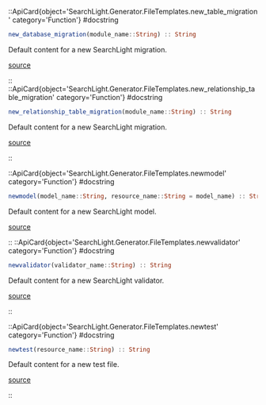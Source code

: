 

::ApiCard{object='SearchLight.Generator.FileTemplates.new_table_migration' category='Function'}
#docstring



```julia
new_database_migration(module_name::String) :: String
```


Default content for a new SearchLight migration.


[source](https://github.com/GenieFramework/SearchLight.jl/blob/v2.11.1/src/FileTemplates.jl#L10-L14)

::
::ApiCard{object='SearchLight.Generator.FileTemplates.new_relationship_table_migration' category='Function'}
#docstring



```julia
new_relationship_table_migration(module_name::String) :: String
```


Default content for a new SearchLight migration.


[source](https://github.com/GenieFramework/SearchLight.jl/blob/v2.11.1/src/FileTemplates.jl#L47-L51)

::

 

<UAlert title='Missing docstring for  `newmigration`. '/>


::ApiCard{object='SearchLight.Generator.FileTemplates.newmodel' category='Function'}
#docstring



```julia
newmodel(model_name::String, resource_name::String = model_name) :: String
```


Default content for a new SearchLight model.


[source](https://github.com/GenieFramework/SearchLight.jl/blob/v2.11.1/src/FileTemplates.jl#L97-L101)

::
::ApiCard{object='SearchLight.Generator.FileTemplates.newvalidator' category='Function'}
#docstring



```julia
newvalidator(validator_name::String) :: String
```


Default content for a new SearchLight validator.


[source](https://github.com/GenieFramework/SearchLight.jl/blob/v2.11.1/src/FileTemplates.jl#L120-L124)

::

 

<UAlert title='Missing docstring for  `adapter_default_config`. '/>



 

<UAlert title='Missing docstring for  `newconfig`. '/>


::ApiCard{object='SearchLight.Generator.FileTemplates.newtest' category='Function'}
#docstring



```julia
newtest(resource_name::String) :: String
```


Default content for a new test file.


[source](https://github.com/GenieFramework/SearchLight.jl/blob/v2.11.1/src/FileTemplates.jl#L172-L176)

::
